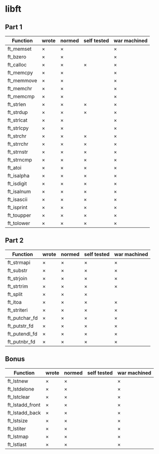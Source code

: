 # libft


## Part 1
|Function|wrote|normed|self tested|war machined|
|--------|-----|------|-----------|------------|
|ft\_memset|×|×||×|
|ft\_bzero|×|×||×|
|ft\_calloc|×|×|×|×|
|ft\_memcpy|×|×||×|
|ft\_memmove|×|×||×|
|ft\_memchr|×|×||×|
|ft\_memcmp|×|×||×|
|ft\_strlen|×|×|×|×|
|ft\_strdup|×|×|×|×|
|ft\_strlcat|×|×||×|
|ft\_strlcpy|×|×||×|
|ft\_strchr|×|×|×|×|
|ft\_strrchr|×|×|×|×|
|ft\_strnstr|×|×|×|×|
|ft\_strncmp|×|×|×|×|
|ft\_atoi|×|×|×|×|
|ft\_isalpha|×|×|×|×|
|ft\_isdigit|×|×|×|×|
|ft\_isalnum|×|×|×|×|
|ft\_isascii|×|×|×|×|
|ft\_isprint|×|×|×|×|
|ft\_toupper|×|×|×|×|
|ft\_tolower|×|×|×|×|

## Part 2
|Function|wrote|normed|self tested|war machined|
|--------|-----|------|-----------|------------|
|ft\_strmapi|×|×|×|×|
|ft\_substr|×|×|×|×|
|ft\_strjoin|×|×|×|×|
|ft\_strtrim|×|×|×|×|
|ft\_split|×|×|×||
|ft\_itoa|×|×|×|×|
|ft\_striteri|×|×|×|×|
|ft\_putchar\_fd|×|×|×|×|
|ft\_putstr\_fd|×|×|×|×|
|ft\_putendl\_fd|×|×|×|×|
|ft\_putnbr\_fd|×|×|×|×|

## Bonus
|Function|wrote|normed|self tested|war machined|
|--------|-----|------|-----------|------------|
|ft\_lstnew|×|×||×|
|ft\_lstdelone|×|×||×|
|ft\_lstclear|×|×||×|
|ft\_lstadd\_front|×|×||×|
|ft\_lstadd\_back|×|×||×|
|ft\_lstsize|×|×||×|
|ft\_lstiter|×|×||×|
|ft\_lstmap|×|×||×|
|ft\_lstlast|×|×||×|
